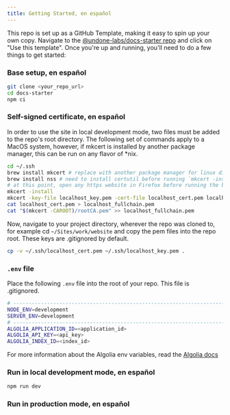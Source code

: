 ```yaml
---
title: Getting Started, en español
---
```


This repo is set up as a GitHub Template, making it easy to spin up your own copy. Navigate to the [@undone-labs/docs-starter repo](https://github.com/undone-labs/docs-starter) and click on "Use this template". Once you're up and running, you'll need to do a few things to get started:

### Base setup, en español

```bash
git clone <your_repo_url>
cd docs-starter
npm ci
```

### Self-signed certificate, en español

In order to use the site in local development mode, two files must be added to the repo's root directory. The following set of commands apply to a MacOS system, however, if mkcert is installed by another package manager, this can be run on any flavor of \*nix.

```bash
cd ~/.ssh
brew install mkcert # replace with another package manager for linux distro
brew install nss # need to install certutil before running `mkcert -install` so the CA can be automatically installed in Firefox
# at this point, open any https website in Firefox before running the below commands
mkcert -install
mkcert -key-file localhost_key.pem -cert-file localhost_cert.pem localhost 127.0.0.1
cat localhost_cert.pem > localhost_fullchain.pem
cat "$(mkcert -CAROOT)/rootCA.pem" >> localhost_fullchain.pem
```

Now, navigate to your project directory, wherever the repo was cloned to, for example cd `~/Sites/work/website` and copy the pem files into the repo root. These keys are .gitignored by default.

```bash
cp -v ~/.ssh/localhost_cert.pem ~/.ssh/localhost_key.pem .
```

### `.env` file

Place the following `.env` file into the root of your repo. This file is .gitignored.

```bash
# ---------------------------------------------------------------------- General
NODE_ENV=development
SERVER_ENV=development
# ---------------------------------------------------------------------- Algolia
ALGOLIA_APPLICATION_ID=<application_id>
ALGOLIA_API_KEY=<api_key>
ALGOLIA_INDEX_ID=<index_id>
```

For more information about the Algolia env variables, read the [Algolia docs](@TODO)

### Run in local development mode, en español

```bash
npm run dev
```

### Run in production mode, en español
<!-- # @TODO -->
